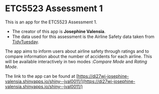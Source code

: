 
# ETC5523 Assessment 1

This is an app for the ETC5523 Assessment 1. 

* The creator of this app is **Josephine Valensia**.
* The data used for this assessment is the Airline Safety data taken from [TidyTuesday](https://github.com/rfordatascience/tidytuesday/tree/master/data/2018/2018-08-07). 

The app aims to inform users about airline safety through ratings and to compare information about the number of accidents for each airline. This will be available interactively in two modes :*Compare Mode* and *Rating Mode*.

The link to the app can be found at [https://di27wi-josephine-valensia.shinyapps.io/shiny--jval0011/](https://di27wi-josephine-valensia.shinyapps.io/shiny--jval0011/)
